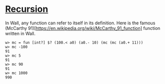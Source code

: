 # [Recursion](/recursion)

In Wall, any function can refer to itself in its definition.  Here is the famous (McCarthy 91)[https://en.wikipedia.org/wiki/McCarthy_91_function] function written in Wall.

```
w> mc = fun [int?] $? (100.< a0) (a0.- 10) (mc (mc (a0.+ 11)))
w> mc -100
91
w> mc 5
91
w> mc 90
91
w> mc 1000
990
```
